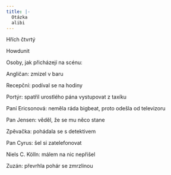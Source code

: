 ```yaml
---
title: |-
  Otázka
  alibi
---
```


Hřích čtvrtý

Howdunit

Osoby, jak přicházejí na scénu:

Angličan: zmizel v baru

Recepční: podíval se na hodiny

Portýr: spatřil urostlého pána vystupovat z taxíku

Paní Ericsonová: neměla ráda bigbeat, proto odešla od televizoru

Pan Jensen: věděl, že se mu něco stane

Zpěvačka: pohádala se s detektivem

Pan Cyrus: šel si zatelefonovat

Niels C. Kölln: málem na nic nepřišel

Zuzán: převrhla pohár se zmrzlinou
